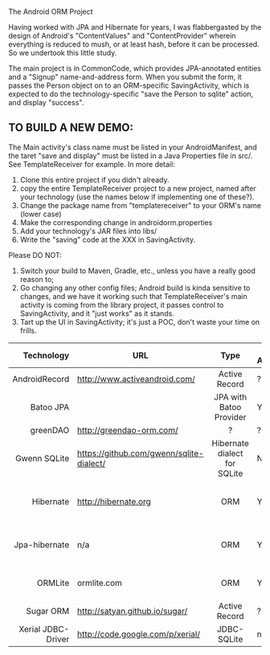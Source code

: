 The Android ORM Project

Having worked with JPA and Hibernate for years, I was flabbergasted by the design of Android's "ContentValues" and "ContentProvider" wherein everything is reduced to mush, or at least hash, before it can be processed. So we undertook this little study.

The main project is in CommonCode, which provides JPA-annotated entities and a
"Signup" name-and-address form. When you submit the form, it passes the Person
object on to an ORM-specific SavingActivity, which is expected to do the technology-specific
"save the Person to sqlite" action, and display "success". 

TO BUILD A NEW DEMO:
--------------------

The Main activity's class name must be listed in your AndroidManifest,
and the taret "save and display" must be listed in a Java Properties
file in src/. See TemplateReceiver for example. In more detail:

1) Clone this entire project if you didn't already.
2) copy the entire TemplateReceiver project to a new project, named after
   your technology (use the names below if implementing one of these?).
3) Change the package name from "templatereceiver" to your ORM's name (lower case)
4) Make the corresponding change in androidorm.properties
5) Add your technology's JAR files into libs/
6) Write the "saving" code at the XXX in SavingActivity.

Please DO NOT:

1) Switch your build to Maven, Gradle, etc., unless you have a really good reason to;
2) Go changing any other config files; Android build is kinda sensitive to changes,
and we have it working such that TemplateReceiver's main activity is coming from the
library project, it passes control to SavingActivity, and it "just works" as it stands.
3) Tart up the UI in SavingActivity; it's just a POC, don't waste your time on frills.

| Technology         | URL  | Type | JPA Annot? | Tech  | Notes
| ------------------:|------|:-------:|-------|------|-----|
| AndroidRecord      | http://www.activeandroid.com/ | Active Record | ?| |   |
| Batoo JPA          | | JPA with Batoo Provider | Y | HSQL database | ?|
| greenDAO           | http://greendao-orm.com/ | ? | ? | ?|
| Gwenn SQLite       | https://github.com/gwenn/sqlite-dialect/ | Hibernate dialect for SQLite | N/A |
| Hibernate          | http://hibernate.org | ORM | Y | with Gwenn SQLite-dialect | 
| Jpa-hibernate      | n/a | ORM | Y | JPA with Hibernate and Gwenn | 
| ORMLite            | ormlite.com | ORM | Y | Supports JDBC, Android | custom | 
| Sugar ORM          | http://satyan.github.io/sugar/ | Active Record | ? | 
| Xerial JDBC-Driver | http://code.google.com/p/xerial/ | JDBC-SQLite| n/a | n/a |
